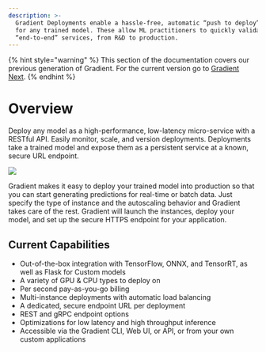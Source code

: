```yaml
---
description: >-
  Gradient Deployments enable a hassle-free, automatic “push to deploy” option
  for any trained model. These allow ML practitioners to quickly validate
  “end-to-end” services, from R&D to production.
---
```


{% hint style="warning" %}
This section of the documentation covers our previous generation of Gradient.  For the current version go to [Gradient Next](https://docs.paperspace.com/gradient).
{% endhint %}

# Overview

Deploy any model as a high-performance, low-latency micro-service with a RESTful API. Easily monitor, scale, and version deployments. Deployments take a trained model and expose them as a persistent service at a known, secure URL endpoint.

![](../.gitbook/assets/image%20%2880%29.png)

Gradient makes it easy to deploy your trained model into production so that you can start generating predictions for real-time or batch data. Just specify the type of instance and the autoscaling behavior and Gradient takes care of the rest. Gradient will launch the instances, deploy your model, and set up the secure HTTPS endpoint for your application.  

## Current Capabilities

* Out-of-the-box integration with TensorFlow, ONNX, and TensorRT, as well as Flask for Custom models
* A variety of GPU & CPU types to deploy on
* Per second pay-as-you-go billing
* Multi-instance deployments with automatic load balancing
* A dedicated, secure endpoint URL per deployment
* REST and gRPC endpoint options
* Optimizations for low latency and high throughput inference
* Accessible via the Gradient CLI, Web UI, or API, or from your own custom applications

